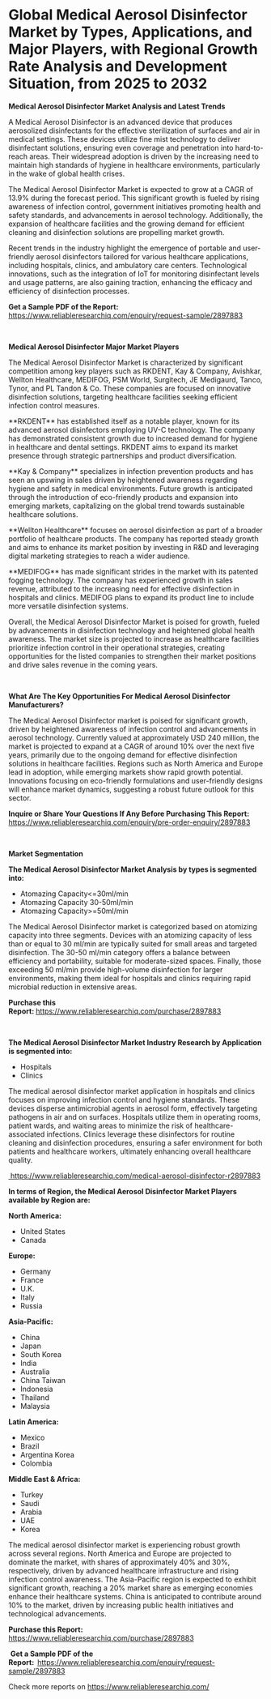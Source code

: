 <p><h1>Global Medical Aerosol Disinfector Market by Types, Applications, and Major Players, with Regional Growth Rate Analysis and Development Situation, from 2025 to 2032</h1></p><p><strong>Medical Aerosol Disinfector Market Analysis and Latest Trends</strong></p>
<p><p>A Medical Aerosol Disinfector is an advanced device that produces aerosolized disinfectants for the effective sterilization of surfaces and air in medical settings. These devices utilize fine mist technology to deliver disinfectant solutions, ensuring even coverage and penetration into hard-to-reach areas. Their widespread adoption is driven by the increasing need to maintain high standards of hygiene in healthcare environments, particularly in the wake of global health crises.</p><p>The Medical Aerosol Disinfector Market is expected to grow at a CAGR of 13.9% during the forecast period. This significant growth is fueled by rising awareness of infection control, government initiatives promoting health and safety standards, and advancements in aerosol technology. Additionally, the expansion of healthcare facilities and the growing demand for efficient cleaning and disinfection solutions are propelling market growth. </p><p>Recent trends in the industry highlight the emergence of portable and user-friendly aerosol disinfectors tailored for various healthcare applications, including hospitals, clinics, and ambulatory care centers. Technological innovations, such as the integration of IoT for monitoring disinfectant levels and usage patterns, are also gaining traction, enhancing the efficacy and efficiency of disinfection processes.</p></p>
<p><strong>Get a Sample PDF of the Report:&nbsp;</strong> <a href="https://www.reliableresearchiq.com/enquiry/request-sample/2897883?utm_campaign=2757&utm_medium=2&utm_source=Github&utm_content=ia&utm_term=15032025&utm_id=medical-aerosol-disinfector">https://www.reliableresearchiq.com/enquiry/request-sample/2897883</a></p>
<p>&nbsp;</p>
<p><strong>Medical Aerosol Disinfector Major Market Players</strong></p>
<p><p>The Medical Aerosol Disinfector Market is characterized by significant competition among key players such as RKDENT, Kay & Company, Avishkar, Wellton Healthcare, MEDIFOG, PSM World, Surgitech, JE Medigaurd, Tanco, Tynor, and PL Tandon & Co. These companies are focused on innovative disinfection solutions, targeting healthcare facilities seeking efficient infection control measures.</p><p>**RKDENT** has established itself as a notable player, known for its advanced aerosol disinfectors employing UV-C technology. The company has demonstrated consistent growth due to increased demand for hygiene in healthcare and dental settings. RKDENT aims to expand its market presence through strategic partnerships and product diversification.</p><p>**Kay & Company** specializes in infection prevention products and has seen an upswing in sales driven by heightened awareness regarding hygiene and safety in medical environments. Future growth is anticipated through the introduction of eco-friendly products and expansion into emerging markets, capitalizing on the global trend towards sustainable healthcare solutions.</p><p>**Wellton Healthcare** focuses on aerosol disinfection as part of a broader portfolio of healthcare products. The company has reported steady growth and aims to enhance its market position by investing in R&D and leveraging digital marketing strategies to reach a wider audience.</p><p>**MEDIFOG** has made significant strides in the market with its patented fogging technology. The company has experienced growth in sales revenue, attributed to the increasing need for effective disinfection in hospitals and clinics. MEDIFOG plans to expand its product line to include more versatile disinfection systems.</p><p>Overall, the Medical Aerosol Disinfector Market is poised for growth, fueled by advancements in disinfection technology and heightened global health awareness. The market size is projected to increase as healthcare facilities prioritize infection control in their operational strategies, creating opportunities for the listed companies to strengthen their market positions and drive sales revenue in the coming years.</p></p>
<p>&nbsp;</p>
<p><strong>What Are The Key Opportunities For Medical Aerosol Disinfector Manufacturers?</strong></p>
<p><p>The Medical Aerosol Disinfector market is poised for significant growth, driven by heightened awareness of infection control and advancements in aerosol technology. Currently valued at approximately USD 240 million, the market is projected to expand at a CAGR of around 10% over the next five years, primarily due to the ongoing demand for effective disinfection solutions in healthcare facilities. Regions such as North America and Europe lead in adoption, while emerging markets show rapid growth potential. Innovations focusing on eco-friendly formulations and user-friendly designs will enhance market dynamics, suggesting a robust future outlook for this sector.</p></p>
<p><strong>Inquire or Share Your Questions If Any Before Purchasing This Report:</strong> <a href="https://www.reliableresearchiq.com/enquiry/pre-order-enquiry/2897883?utm_campaign=2757&utm_medium=2&utm_source=Github&utm_content=ia&utm_term=15032025&utm_id=medical-aerosol-disinfector">https://www.reliableresearchiq.com/enquiry/pre-order-enquiry/2897883</a></p>
<p>&nbsp;</p>
<p><strong>Market Segmentation</strong></p>
<p><strong>The Medical Aerosol Disinfector Market Analysis by types is segmented into:</strong></p>
<p><ul><li>Atomazing Capacity<=30ml/min</li><li>Atomazing Capacity 30-50ml/min</li><li>Atomazing Capacity>=50ml/min</li></ul></p>
<p><p>The Medical Aerosol Disinfector market is categorized based on atomizing capacity into three segments. Devices with an atomizing capacity of less than or equal to 30 ml/min are typically suited for small areas and targeted disinfection. The 30-50 ml/min category offers a balance between efficiency and portability, suitable for moderate-sized spaces. Finally, those exceeding 50 ml/min provide high-volume disinfection for larger environments, making them ideal for hospitals and clinics requiring rapid microbial reduction in extensive areas.</p></p>
<p><strong>Purchase this Report:&nbsp;</strong><a href="https://www.reliableresearchiq.com/purchase/2897883?utm_campaign=2757&utm_medium=2&utm_source=Github&utm_content=ia&utm_term=15032025&utm_id=medical-aerosol-disinfector">https://www.reliableresearchiq.com/purchase/2897883</a></p>
<p>&nbsp;</p>
<p><strong>The Medical Aerosol Disinfector Market Industry Research by Application is segmented into:</strong></p>
<p><ul><li>Hospitals</li><li>Clinics</li></ul></p>
<p><p>The medical aerosol disinfector market application in hospitals and clinics focuses on improving infection control and hygiene standards. These devices disperse antimicrobial agents in aerosol form, effectively targeting pathogens in air and on surfaces. Hospitals utilize them in operating rooms, patient wards, and waiting areas to minimize the risk of healthcare-associated infections. Clinics leverage these disinfectors for routine cleaning and disinfection procedures, ensuring a safer environment for both patients and healthcare workers, ultimately enhancing overall healthcare quality.</p></p>
<p><a href="https://www.reliableresearchiq.com/medical-aerosol-disinfector-r2897883?utm_campaign=2757&utm_medium=2&utm_source=Github&utm_content=ia&utm_term=15032025&utm_id=medical-aerosol-disinfector">&nbsp;https://www.reliableresearchiq.com/medical-aerosol-disinfector-r2897883</a></p>
<p><strong>In terms of Region, the Medical Aerosol Disinfector Market Players available by Region are:</strong></p>
<p>
    <p> <strong> North America: </strong>
        <ul>
            <li>United States</li>
            <li>Canada</li>
        </ul>
        </p> 
    <p> <strong> Europe: </strong>
        <ul>
            <li>Germany</li>
            <li>France</li>
            <li>U.K.</li>
            <li>Italy</li>
            <li>Russia</li>
        </ul>
        </p> 
    <p> <strong> Asia-Pacific: </strong>
        <ul>
            <li>China</li>
            <li>Japan</li>
            <li>South Korea</li>
            <li>India</li>
            <li>Australia</li>
            <li>China Taiwan</li>
            <li>Indonesia</li>
            <li>Thailand</li>
            <li>Malaysia</li>
        </ul>
        </p> 
    <p> <strong> Latin America: </strong>
        <ul>
            <li>Mexico</li>
            <li>Brazil</li>
            <li>Argentina Korea</li>
            <li>Colombia</li>
        </ul>
        </p> 
    <p> <strong> Middle East & Africa: </strong>
        <ul>
            <li>Turkey</li>
            <li>Saudi</li>
            <li>Arabia</li>
            <li>UAE</li>
            <li>Korea</li>
        </ul>
    </p>
    </p>
<p><p>The medical aerosol disinfector market is experiencing robust growth across several regions. North America and Europe are projected to dominate the market, with shares of approximately 40% and 30%, respectively, driven by advanced healthcare infrastructure and rising infection control awareness. The Asia-Pacific region is expected to exhibit significant growth, reaching a 20% market share as emerging economies enhance their healthcare systems. China is anticipated to contribute around 10% to the market, driven by increasing public health initiatives and technological advancements.</p></p>
<p><strong>Purchase this Report: </strong><a href="https://www.reliableresearchiq.com/purchase/2897883?utm_campaign=2757&utm_medium=2&utm_source=Github&utm_content=ia&utm_term=15032025&utm_id=medical-aerosol-disinfector">https://www.reliableresearchiq.com/purchase/2897883</a></p>
<p>&nbsp;<strong>Get a Sample PDF of the Report:&nbsp;&nbsp;</strong><a href="https://www.reliableresearchiq.com/enquiry/request-sample/2897883?utm_campaign=2757&utm_medium=2&utm_source=Github&utm_content=ia&utm_term=15032025&utm_id=medical-aerosol-disinfector">https://www.reliableresearchiq.com/enquiry/request-sample/2897883</a></p>
<p><strong></strong></p>
<p>Check more reports on <a href="https://www.reliableresearchiq.com/?utm_campaign=2757&utm_medium=2&utm_source=Github&utm_content=ia&utm_term=15032025&utm_id=medical-aerosol-disinfector">https://www.reliableresearchiq.com/</a></p>